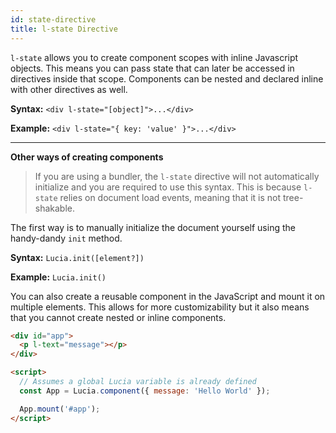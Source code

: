 ```yaml
---
id: state-directive
title: l-state Directive
---
```


`l-state` allows you to create component scopes with inline Javascript objects. This means you can pass state that can later be accessed in directives inside that scope. Components can be nested and declared inline with other directives as well.

**Syntax:** `<div l-state="[object]">...</div>`

**Example:** `<div l-state="{ key: 'value' }">...</div>`

---

**Other ways of creating components**

> If you are using a bundler, the `l-state` directive will not automatically initialize and you are required to use this syntax. This is because `l-state` relies on document load events, meaning that it is not tree-shakable.

The first way is to manually initialize the document yourself using the handy-dandy `init` method.

**Syntax:** `Lucia.init([element?])`

**Example:** `Lucia.init()`

You can also create a reusable component in the JavaScript and mount it on multiple elements. This allows for more customizability but it also means that you cannot create nested or inline components.

```html
<div id="app">
  <p l-text="message"></p>
</div>

<script>
  // Assumes a global Lucia variable is already defined
  const App = Lucia.component({ message: 'Hello World' });

  App.mount('#app');
</script>
```
